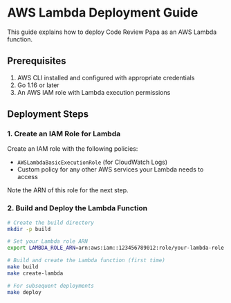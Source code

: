 # AWS Lambda Deployment Guide

This guide explains how to deploy Code Review Papa as an AWS Lambda function.

## Prerequisites

1. AWS CLI installed and configured with appropriate credentials
2. Go 1.16 or later
3. An AWS IAM role with Lambda execution permissions

## Deployment Steps

### 1. Create an IAM Role for Lambda

Create an IAM role with the following policies:
- `AWSLambdaBasicExecutionRole` (for CloudWatch Logs)
- Custom policy for any other AWS services your Lambda needs to access

Note the ARN of this role for the next step.

### 2. Build and Deploy the Lambda Function

```bash
# Create the build directory
mkdir -p build

# Set your Lambda role ARN
export LAMBDA_ROLE_ARN=arn:aws:iam::123456789012:role/your-lambda-role

# Build and create the Lambda function (first time)
make build
make create-lambda

# For subsequent deployments
make deploy